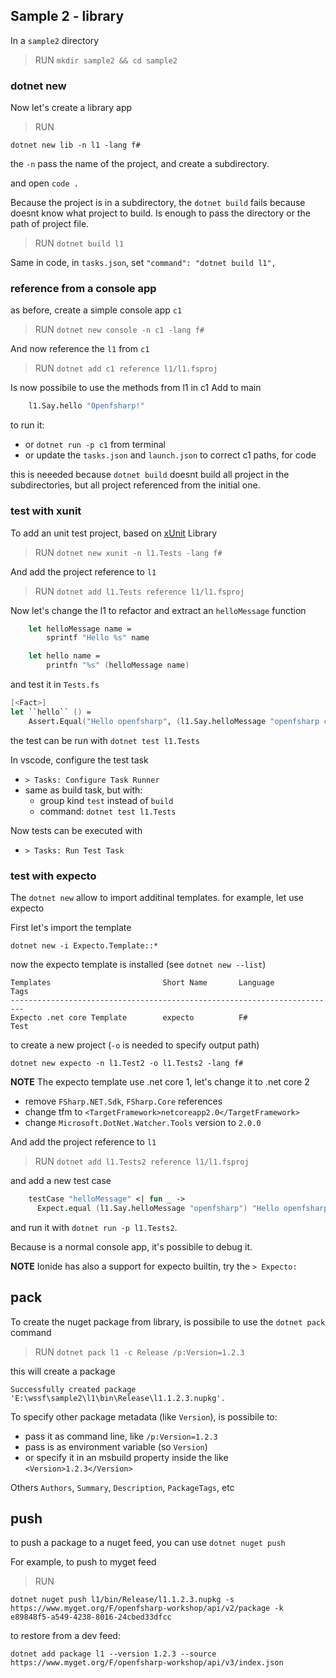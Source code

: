 ## Sample 2 - library

In a `sample2` directory

> RUN `mkdir sample2 && cd sample2`

### dotnet new

Now let's create a library app 

> RUN

```
dotnet new lib -n l1 -lang f#
```

the `-n` pass the name of the project, and create a subdirectory.

and open `code .`

Because the project is in a subdirectory, the `dotnet build` fails because doesnt know
what project to build. Is enough to pass the directory or the path of project file.

> RUN `dotnet build l1`

Same in code, in `tasks.json`, set `"command": "dotnet build l1",`

### reference from a console app

as before, create a simple console app `c1`

> RUN `dotnet new console -n c1 -lang f#`

And now reference the `l1` from `c1`

> RUN `dotnet add c1 reference l1/l1.fsproj`

Is now possibile to use the methods from l1 in c1
Add to main

```fsharp
    l1.Say.hello "Openfsharp!"
```

to run it:

- or `dotnet run -p c1` from terminal
- or update the `tasks.json` and `launch.json` to correct c1 paths, for code

this is neeeded because `dotnet build` doesnt build all project in the subdirectories, but
all project referenced from the initial one.

### test with xunit

To add an unit test project, based on [xUnit](https://xunit.github.io/) Library

> RUN `dotnet new xunit -n l1.Tests -lang f#`

And add the project reference to `l1`

> RUN `dotnet add l1.Tests reference l1/l1.fsproj`

Now let's change the l1 to refactor and extract an `helloMessage` function

```fsharp
    let helloMessage name =
        sprintf "Hello %s" name

    let hello name =
        printfn "%s" (helloMessage name)
```

and test it in `Tests.fs`

```fsharp
[<Fact>]
let ``hello`` () =
    Assert.Equal("Hello openfsharp", (l1.Say.helloMessage "openfsharp conf"))
```

the test can be run with `dotnet test l1.Tests`

In vscode, configure the test task

- `> Tasks: Configure Task Runner`
- same as build task, but with:
  - group kind `test` instead of `build`
  - command: `dotnet test l1.Tests`

Now tests can be executed with

- `> Tasks: Run Test Task`

### test with expecto

The `dotnet new` allow to import additinal templates.
for example, let use expecto

First let's import the template

```
dotnet new -i Expecto.Template::*
```

now the expecto template is installed (see `dotnet new --list`)

```
Templates                         Short Name       Language          Tags
-------------------------------------------------------------------------
Expecto .net core Template        expecto          F#                Test
```

to create a new project (`-o` is needed to specify output path)

```
dotnet new expecto -n l1.Test2 -o l1.Tests2 -lang f#
```

**NOTE** The expecto template use .net core 1, let's change it to .net core 2
- remove `FSharp.NET.Sdk`, `FSharp.Core` references 
- change tfm to `<TargetFramework>netcoreapp2.0</TargetFramework>`
- change `Microsoft.DotNet.Watcher.Tools` version to `2.0.0`

And add the project reference to `l1`

> RUN `dotnet add l1.Tests2 reference l1/l1.fsproj`

and add a new test case

```fsharp
    testCase "helloMessage" <| fun _ ->
      Expect.equal (l1.Say.helloMessage "openfsharp") "Hello openfsharp conf" "These should equal"
```

and run it with `dotnet run -p l1.Tests2`.

Because is a normal console app, it's possibile to debug it.

**NOTE** Ionide has also a support for expecto builtin, try the `> Expecto: `

## pack

To create the nuget package from library, is possibile to use the `dotnet pack` command

> RUN `dotnet pack l1 -c Release /p:Version=1.2.3`

this will create a package

```
Successfully created package 'E:\wssf\sample2\l1\bin\Release\l1.1.2.3.nupkg'.
```

To specify other package metadata (like `Version`), is possibile to:

- pass it as command line, like `/p:Version=1.2.3`
- pass is as environment variable (so `Version`)
- or specify it in an msbuild property inside the like `<Version>1.2.3</Version>`

Others `Authors`, `Summary`, `Description`, `PackageTags`, etc

## push

to push a package to a nuget feed, you can use `dotnet nuget push`

For example, to push to myget feed

> RUN

```
dotnet nuget push l1/bin/Release/l1.1.2.3.nupkg -s https://www.myget.org/F/openfsharp-workshop/api/v2/package -k e89848f5-a549-4238-8016-24cbed33dfcc
```

to restore from a dev feed:

```
dotnet add package l1 --version 1.2.3 --source https://www.myget.org/F/openfsharp-workshop/api/v3/index.json
```
